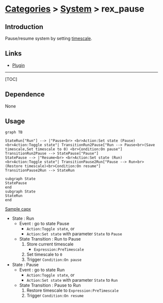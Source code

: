 # [Categories](categories.index.html) > [System](system.index.html) > rex_pause

## Introduction

Pause/resume system by setting [timescale](https://www.scirra.com/tutorials/67/delta-time-and-framerate-independence#h2a5).

## Links

- [Plugin](https://rexrainbow.github.io/C3RexDoc/repo/rex_pause.c3addon)


----

[TOC]

## Dependence

None

## Usage

```mermaid
graph TB

StateRun["Run"] --> |"Pause<br> <br>Action:Set state (Pause)<br>Action:Toggle state"| TransitionRun2Pause["Run --> Pause<br>(Save timescale,Set timescale to 0) <br>Condition:On pause"]
TransitionRun2Pause --> StatePause["Pause"]
StatePause --> |"Resume<br> <br>Action:Set state (Run)<br>Action:Toggle state"| TransitionPause2Run["Pause --> Run<br>(Restore timescale)<br>Condition:On resume"]
TransitionPause2Run --> StateRun

subgraph State
StatePause
end
subgraph State
StateRun
end

```

[Sample capx](https://onedrive.live.com/redir?resid=7497FD5EC94476E!536&authkey=!AHOh24sxVxcT6VQ&ithint=file%2c.capx)

- State : Run
  - Event : go to state Pause
    - `Action:Toggle state`, or 
    - `Action:Set state` with parameter `State` to `Pause`
  - State Transition : Run to Pause
    1. Store current timescale
       - `Expression:PreTimescale`
    2. Set timescale to `0`
    3. Trigger `Condition:On pause`
- State : Pause
  - Event : go to state Run
    - `Action:Toggle state`, or 
    - `Action:Set state` with parameter `State` to `Run`
  - State Transition : Pause to Run
    1. Restore timescale to `Expression:PreTimescale`
    2. Trigger `Condition:On resume`